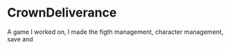 # CrownDeliverance
A game I worked on, I made the figth management, character management, save and 
